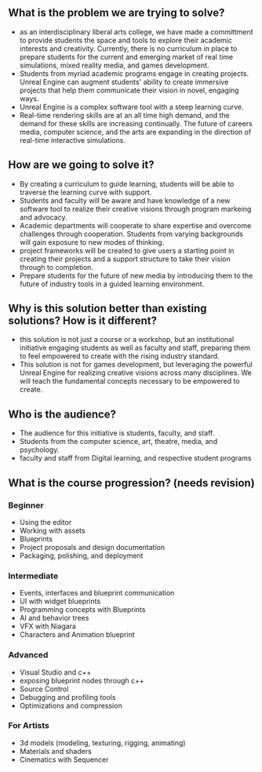 ## What is the problem we are trying to solve?
- as an interdisciplinary liberal arts college, we have made a committment to provide students the space and tools to explore their academic interests and creativity. Currently, there is no curriculum in place to prepare students for the current and emerging market of real time simulations, mixed reality media, and games development.
- Students from myriad academic programs engage in creating projects. Unreal Engine can augment students' ability to create immersive projects that help them communicate their vision in novel, engaging ways. 
- Unreal Engine is a complex software tool with a steep learning curve. 
- Real-time rendering skills are at an all time high demand, and the demand for these skills are increasing continually. The future of careers media, computer science, and the arts are expanding in the direction of real-time interactive simulations.

## How are we going to solve it?
- By creating a curriculum to guide learning, students will be able to traverse the learning curve with support.
- Students and faculty will be aware and have knowledge of a new software tool to realize their creative visions through program markeing and advocacy.
- Academic departments will cooperate to share expertise and overcome challenges through cooperation. Students from varying backgrounds will gain exposure to new modes of thinking.
- project frameworks will be created to give users a starting point in creating their projects and a support structure to take their vision through to completion.
- Prepare students for the future of new media by introducing them to the future of industry tools in a guided learning environment.

## Why is this solution better than existing solutions? How is it different?
- this solution is not just a course or a workshop, but an institutional initiative engaging students as well as faculty and staff, preparing them to feel empowered to create with the rising industry standard.
- This solution is not for games development, but leveraging the powerful Unreal Engine for realizing creative visions across many disciplines. We will teach the fundamental concepts necessary to be empowered to create.


## Who is the audience?
- The audience for this initiative is students, faculty, and staff.
- Students from the computer science, art, theatre, media, and psychology.
- faculty and staff from Digital learning, and respective student programs

## What is the course progression? (needs revision)
### Beginner
- Using the editor
- Working with assets
- Blueprints
- Project proposals and design documentation
- Packaging, polishing, and deployment
### Intermediate
- Events, interfaces and blueprint communication
- UI with widget blueprints
- Programming concepts with Blueprints
- AI and behavior trees
- VFX with Niagara
- Characters and Animation blueprint
### Advanced
- Visual Studio and c++
- exposing blueprint nodes through c++
- Source Control
- Debugging and profiling tools
- Optimizations and compression
### For Artists
- 3d models (modeling, texturing, rigging, animating)
- Materials and shaders
- Cinematics with Sequencer


